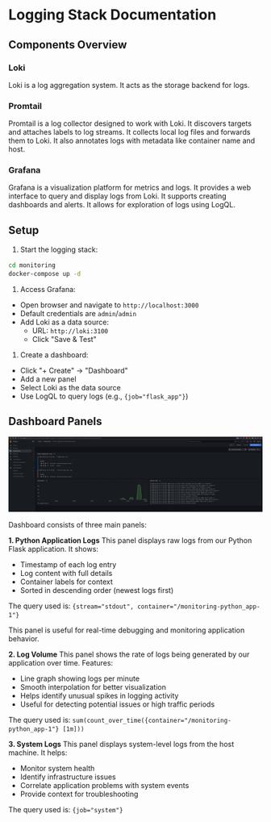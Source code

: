 # Logging Stack Documentation

## Components Overview

### Loki

Loki is a log aggregation system. It acts as the storage backend for logs.

### Promtail

Promtail is a log collector designed to work with Loki. It discovers targets and attaches labels to log streams. It collects local log files and forwards them to Loki. It also annotates logs with metadata like container name and host.

### Grafana

Grafana is a visualization platform for metrics and logs. It provides a web interface to query and display logs from Loki. It supports creating dashboards and alerts. It allows for exploration of logs using LogQL.

## Setup

1. Start the logging stack:

```bash
cd monitoring
docker-compose up -d
```

1. Access Grafana:

- Open browser and navigate to `http://localhost:3000`
- Default credentials are `admin`/`admin`
- Add Loki as a data source:
  - URL: `http://loki:3100`
  - Click "Save & Test"

1. Create a dashboard:

- Click "+ Create" -> "Dashboard"
- Add a new panel
- Select Loki as the data source
- Use LogQL to query logs (e.g., `{job="flask_app"}`)

## Dashboard Panels

![Dashboard](./attachments/dashboard.png)

Dashboard consists of three main panels:

**1. Python Application Logs**
This panel displays raw logs from our Python Flask application. It shows:

- Timestamp of each log entry
- Log content with full details
- Container labels for context
- Sorted in descending order (newest logs first)

The query used is: `{stream="stdout", container="/monitoring-python_app-1"}`

This panel is useful for real-time debugging and monitoring application behavior.

**2. Log Volume**
This panel shows the rate of logs being generated by our application over time. Features:

- Line graph showing logs per minute
- Smooth interpolation for better visualization
- Helps identify unusual spikes in logging activity
- Useful for detecting potential issues or high traffic periods

The query used is: `sum(count_over_time({container="/monitoring-python_app-1"} [1m]))`

**3. System Logs**
This panel displays system-level logs from the host machine. It helps:

- Monitor system health
- Identify infrastructure issues
- Correlate application problems with system events
- Provide context for troubleshooting

The query used is: `{job="system"}`
